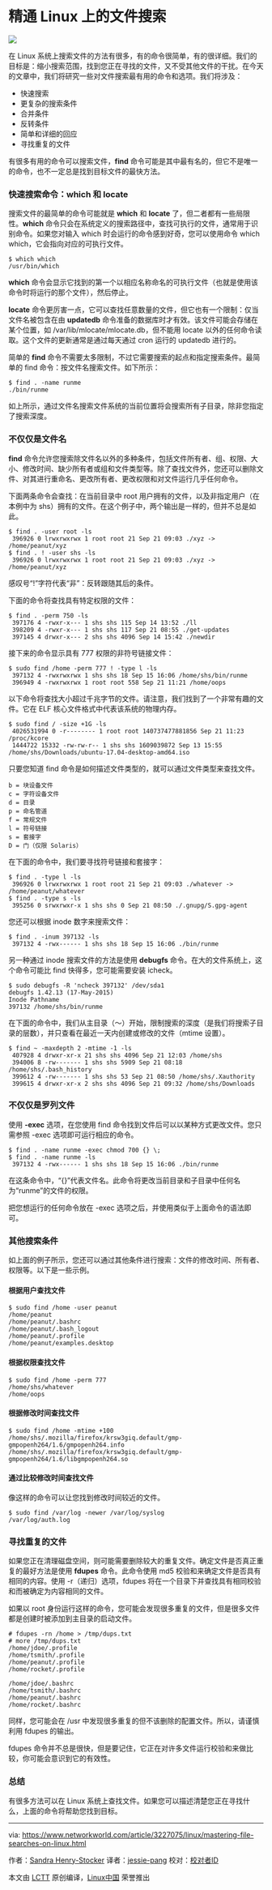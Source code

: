 精通 Linux 上的文件搜索
======

![](https://images.idgesg.net/images/article/2017/09/telescope-100736548-large.jpg)

在 Linux 系统上搜索文件的方法有很多，有的命令很简单，有的很详细。我们的目标是：缩小搜索范围，找到您正在寻找的文件，又不受其他文件的干扰。在今天的文章中，我们将研究一些对文件搜索最有用的命令和选项。我们将涉及：

  * 快速搜索
  * 更复杂的搜索条件
  * 合并条件
  * 反转条件
  * 简单和详细的回应
  * 寻找重复的文件

有很多有用的命令可以搜索文件，**find** 命令可能是其中最有名的，但它不是唯一的命令，也不一定总是找到目标文件的最快方法。

### 快速搜索命令：which 和 locate

搜索文件的最简单的命令可能就是 **which** 和 **locate** 了，但二者都有一些局限性。**which** 命令只会在系统定义的搜索路径中，查找可执行的文件，通常用于识别命令。如果您对输入 which 时会运行的命令感到好奇，您可以使用命令 which which，它会指向对应的可执行文件。

```
$ which which
/usr/bin/which

```

**which** 命令会显示它找到的第一个以相应名称命名的可执行文件（也就是使用该命令时将运行的那个文件），然后停止。

**locate** 命令更厉害一点，它可以查找任意数量的文件，但它也有一个限制：仅当文件名被包含在由 **updatedb** 命令准备的数据库时才有效。该文件可能会存储在某个位置，如 /var/lib/mlocate/mlocate.db，但不能用 locate 以外的任何命令读取。这个文件的更新通常是通过每天通过 cron 运行的 updatedb 进行的。

简单的 **find** 命令不需要太多限制，不过它需要搜索的起点和指定搜索条件。最简单的 find 命令：按文件名搜索文件。如下所示：

```
$ find . -name runme
./bin/runme

```

如上所示，通过文件名搜索文件系统的当前位置将会搜索所有子目录，除非您指定了搜索深度。

### 不仅仅是文件名

**find** 命令允许您搜索除文件名以外的多种条件，包括文件所有者、组、权限、大小、修改时间、缺少所有者或组和文件类型等。除了查找文件外，您还可以删除文件、对其进行重命名、更改所有者、更改权限和对文件运行几乎任何命令。

下面两条命令会查找：在当前目录中 root 用户拥有的文件，以及非指定用户（在本例中为 shs）拥有的文件。在这个例子中，两个输出是一样的，但并不总是如此。

```
$ find . -user root -ls
 396926 0 lrwxrwxrwx 1 root root 21 Sep 21 09:03 ./xyz -> /home/peanut/xyz
$ find . ! -user shs -ls
 396926 0 lrwxrwxrwx 1 root root 21 Sep 21 09:03 ./xyz -> /home/peanut/xyz

```

感叹号“!”字符代表“非”：反转跟随其后的条件。

下面的命令将查找具有特定权限的文件：

```
$ find . -perm 750 -ls
 397176 4 -rwxr-x--- 1 shs shs 115 Sep 14 13:52 ./ll
 398209 4 -rwxr-x--- 1 shs shs 117 Sep 21 08:55 ./get-updates
 397145 4 drwxr-x--- 2 shs shs 4096 Sep 14 15:42 ./newdir

```

接下来的命令显示具有 777 权限的非符号链接文件：

```
$ sudo find /home -perm 777 ! -type l -ls
 397132 4 -rwxrwxrwx 1 shs shs 18 Sep 15 16:06 /home/shs/bin/runme
 396949 4 -rwxrwxrwx 1 root root 558 Sep 21 11:21 /home/oops

```

以下命令将查找大小超过千兆字节的文件。请注意，我们找到了一个非常有趣的文件。它在 ELF 核心文件格式中代表该系统的物理内存。

```
$ sudo find / -size +1G -ls
 4026531994 0 -r-------- 1 root root 140737477881856 Sep 21 11:23 /proc/kcore
 1444722 15332 -rw-rw-r-- 1 shs shs 1609039872 Sep 13 15:55 /home/shs/Downloads/ubuntu-17.04-desktop-amd64.iso

```

只要您知道 find 命令是如何描述文件类型的，就可以通过文件类型来查找文件。

```
b = 块设备文件
c = 字符设备文件
d = 目录
p = 命名管道
f = 常规文件
l = 符号链接
s = 套接字
D = 门（仅限 Solaris）

```

在下面的命令中，我们要寻找符号链接和套接字：

```
$ find . -type l -ls
 396926 0 lrwxrwxrwx 1 root root 21 Sep 21 09:03 ./whatever -> /home/peanut/whatever
$ find . -type s -ls
 395256 0 srwxrwxr-x 1 shs shs 0 Sep 21 08:50 ./.gnupg/S.gpg-agent

```

您还可以根据 inode 数字来搜索文件：

```
$ find . -inum 397132 -ls
 397132 4 -rwx------ 1 shs shs 18 Sep 15 16:06 ./bin/runme

```

另一种通过 inode 搜索文件的方法是使用 **debugfs** 命令。在大的文件系统上，这个命令可能比 find 快得多，您可能需要安装 icheck。

```
$ sudo debugfs -R 'ncheck 397132' /dev/sda1
debugfs 1.42.13 (17-May-2015)
Inode Pathname
397132 /home/shs/bin/runme

```

在下面的命令中，我们从主目录（〜）开始，限制搜索的深度（是我们将搜索子目录的层数），并只查看在最近一天内创建或修改的文件（mtime 设置）。

```
$ find ~ -maxdepth 2 -mtime -1 -ls
 407928 4 drwxr-xr-x 21 shs shs 4096 Sep 21 12:03 /home/shs
 394006 8 -rw------- 1 shs shs 5909 Sep 21 08:18 /home/shs/.bash_history
 399612 4 -rw------- 1 shs shs 53 Sep 21 08:50 /home/shs/.Xauthority
 399615 4 drwxr-xr-x 2 shs shs 4096 Sep 21 09:32 /home/shs/Downloads

```

### 不仅仅是罗列文件

使用 **-exec** 选项，在您使用 find 命令找到文件后可以以某种方式更改文件。您只需参照 -exec 选项即可运行相应的命令。

```
$ find . -name runme -exec chmod 700 {} \;
$ find . -name runme -ls
 397132 4 -rwx------ 1 shs shs 18 Sep 15 16:06 ./bin/runme

```

在这条命令中，“{}”代表文件名。此命令将更改当前目录和子目录中任何名为“runme”的文件的权限。

把您想运行的任何命令放在 -exec 选项之后，并使用类似于上面命令的语法即可。

### 其他搜索条件

如上面的例子所示，您还可以通过其他条件进行搜索：文件的修改时间、所有者、权限等。以下是一些示例。

#### 根据用户查找文件
```
$ sudo find /home -user peanut
/home/peanut
/home/peanut/.bashrc
/home/peanut/.bash_logout
/home/peanut/.profile
/home/peanut/examples.desktop

```

#### 根据权限查找文件
```
$ sudo find /home -perm 777
/home/shs/whatever
/home/oops

```

#### 根据修改时间查找文件
```
$ sudo find /home -mtime +100
/home/shs/.mozilla/firefox/krsw3giq.default/gmp-gmpopenh264/1.6/gmpopenh264.info
/home/shs/.mozilla/firefox/krsw3giq.default/gmp-gmpopenh264/1.6/libgmpopenh264.so

```

#### 通过比较修改时间查找文件

像这样的命令可以让您找到修改时间较近的文件。

```
$ sudo find /var/log -newer /var/log/syslog
/var/log/auth.log

```

### 寻找重复的文件

如果您正在清理磁盘空间，则可能需要删除较大的重复文件。确定文件是否真正重复的最好方法是使用 **fdupes** 命令。此命令使用 md5 校验和来确定文件是否具有相同的内容。使用 -r（递归）选项，fdupes 将在一个目录下并查找具有相同校验和而被确定为内容相同的文件。

如果以 root 身份运行这样的命令，您可能会发现很多重复的文件，但是很多文件都是创建时被添加到主目录的启动文件。

```
# fdupes -rn /home > /tmp/dups.txt
# more /tmp/dups.txt
/home/jdoe/.profile
/home/tsmith/.profile
/home/peanut/.profile
/home/rocket/.profile

/home/jdoe/.bashrc
/home/tsmith/.bashrc
/home/peanut/.bashrc
/home/rocket/.bashrc

```

同样，您可能会在 /usr 中发现很多重复的但不该删除的配置文件。所以，请谨慎利用 fdupes 的输出。

fdupes 命令并不总是很快，但是要记住，它正在对许多文件运行校验和来做比较，你可能会意识到它的有效性。

### 总结

有很多方法可以在 Linux 系统上查找文件。如果您可以描述清楚您正在寻找什么，上面的命令将帮助您找到目标。


--------------------------------------------------------------------------------

via: https://www.networkworld.com/article/3227075/linux/mastering-file-searches-on-linux.html

作者：[Sandra Henry-Stocker][a]
译者：[jessie-pang](https://github.com/jessie-pang)
校对：[校对者ID](https://github.com/校对者ID)

本文由 [LCTT](https://github.com/LCTT/TranslateProject) 原创编译，[Linux中国](https://linux.cn/) 荣誉推出

[a]:https://www.networkworld.com/author/Sandra-Henry_Stocker/